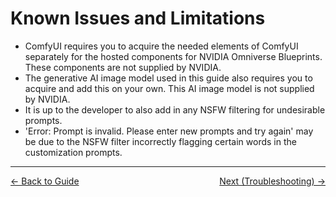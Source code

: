 # Known Issues and Limitations

* ComfyUI requires you to acquire the needed elements of ComfyUI separately for the hosted components for NVIDIA Omniverse Blueprints. These components are not supplied by NVIDIA.  
* The generative AI image model used in this guide also requires you to acquire and add this on your own. This AI image model is not supplied by NVIDIA.
* It is up to the developer to also add in any NSFW filtering for undesirable prompts.
* 'Error: Prompt is invalid. Please enter new prompts and try again' may be due to the NSFW filter incorrectly flagging certain words in the customization prompts.

----
<span style="float:left;">[&larr; Back to Guide](../README.md)</span>                     <span style="float: right;">[Next (Troubleshooting) &rarr;](./troubleshooting.md)</span>
